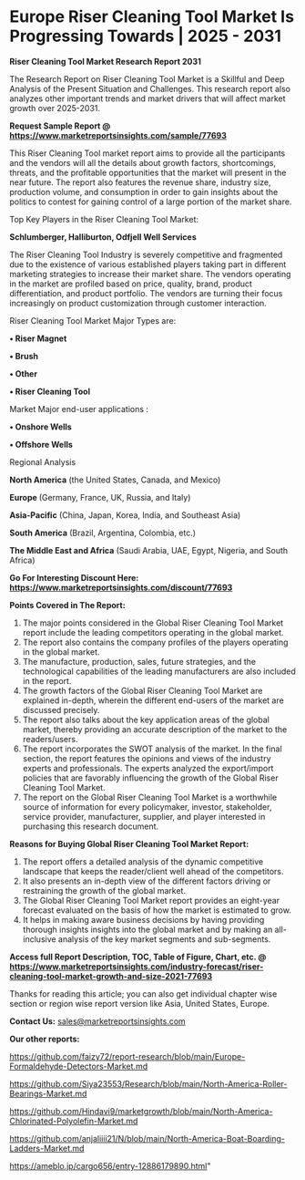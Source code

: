 # Europe Riser Cleaning Tool Market Is Progressing Towards | 2025 - 2031

<strong>Riser Cleaning Tool Market Research Report 2031</strong>

The Research Report on Riser Cleaning Tool Market is a Skillful and Deep Analysis of the Present Situation and Challenges. This research report also analyzes other important trends and market drivers that will affect market growth over 2025-2031.

<strong>Request Sample Report @ <a href=https://www.marketreportsinsights.com/sample/77693>https://www.marketreportsinsights.com/sample/77693</a></strong>

This Riser Cleaning Tool market report aims to provide all the participants and the vendors will all the details about growth factors, shortcomings, threats, and the profitable opportunities that the market will present in the near future. The report also features the revenue share, industry size, production volume, and consumption in order to gain insights about the politics to contest for gaining control of a large portion of the market share.

Top Key Players in the Riser Cleaning Tool Market:

<strong>Schlumberger, Halliburton, Odfjell Well Services</strong>

The Riser Cleaning Tool Industry is severely competitive and fragmented due to the existence of various established players taking part in different marketing strategies to increase their market share. The vendors operating in the market are profiled based on price, quality, brand, product differentiation, and product portfolio. The vendors are turning their focus increasingly on product customization through customer interaction.

Riser Cleaning Tool Market Major Types are:

<strong>• Riser Magnet

• Brush

• Other

• Riser Cleaning Tool</strong>

Market Major end-user applications :

<strong>• Onshore Wells

• Offshore Wells</strong>

Regional Analysis

</u><strong><b>North America</b></strong> (the United States, Canada, and Mexico)

<strong><b>Europe </b></strong>(Germany, France, UK, Russia, and Italy)

<strong><b>Asia-Pacific</b></strong> (China, Japan, Korea, India, and Southeast Asia)

<strong><b>South America</b></strong> (Brazil, Argentina, Colombia, etc.)

<strong><b>The Middle East and Africa</b></strong> (Saudi Arabia, UAE, Egypt, Nigeria, and South Africa)

<strong>Go For Interesting Discount Here: <a href=https://www.marketreportsinsights.com/discount/77693>https://www.marketreportsinsights.com/discount/77693</a></strong>

<strong>Points Covered in The Report:</strong>
<ol>
  <li>The major points considered in the Global Riser Cleaning Tool Market report include the leading competitors operating in the global market.</li>
  <li>The report also contains the company profiles of the players operating in the global market.</li>
  <li>The manufacture, production, sales, future strategies, and the technological capabilities of the leading manufacturers are also included in the report.</li>
  <li>The growth factors of the Global Riser Cleaning Tool Market are explained in-depth, wherein the different end-users of the market are discussed precisely.</li>
  <li>The report also talks about the key application areas of the global market, thereby providing an accurate description of the market to the readers/users.</li>
  <li>The report incorporates the SWOT analysis of the market. In the final section, the report features the opinions and views of the industry experts and professionals. The experts analyzed the export/import policies that are favorably influencing the growth of the Global Riser Cleaning Tool Market.</li>
  <li>The report on the Global Riser Cleaning Tool Market is a worthwhile source of information for every policymaker, investor, stakeholder, service provider, manufacturer, supplier, and player interested in purchasing this research document.</li>
</ol>
<strong>Reasons for Buying Global Riser Cleaning Tool Market Report:</strong>

<ol>
  <li>The report offers a detailed analysis of the dynamic competitive landscape that keeps the reader/client well ahead of the competitors.</li>
  <li>It also presents an in-depth view of the different factors driving or restraining the growth of the global market.</li>
  <li>The Global Riser Cleaning Tool Market report provides an eight-year forecast evaluated on the basis of how the market is estimated to grow.</li>
  <li>It helps in making aware business decisions by having providing thorough insights insights into the global market and by making an all-inclusive analysis of the key market segments and sub-segments.</li>
</ol>
<strong>Access full Report Description, TOC, Table of Figure, Chart, etc. @ <a href=https://www.marketreportsinsights.com/industry-forecast/riser-cleaning-tool-market-growth-and-size-2021-77693>https://www.marketreportsinsights.com/industry-forecast/riser-cleaning-tool-market-growth-and-size-2021-77693</a></strong>


Thanks for reading this article; you can also get individual chapter wise section or region wise report version like Asia, United States, Europe.

<strong>Contact Us:</strong>
sales@marketreportsinsights.com

<strong>Our other reports:</strong>

<a href=https://github.com/faizy72/report-research/blob/main/Europe-Formaldehyde-Detectors-Market.md>https://github.com/faizy72/report-research/blob/main/Europe-Formaldehyde-Detectors-Market.md</a>

<a href=https://github.com/Siya23553/Research/blob/main/North-America-Roller-Bearings-Market.md>https://github.com/Siya23553/Research/blob/main/North-America-Roller-Bearings-Market.md</a>

<a href=https://github.com/Hindavi9/marketgrowth/blob/main/North-America-Chlorinated-Polyolefin-Market.md>https://github.com/Hindavi9/marketgrowth/blob/main/North-America-Chlorinated-Polyolefin-Market.md</a>

<a href=https://github.com/anjaliiii21/N/blob/main/North-America-Boat-Boarding-Ladders-Market.md>https://github.com/anjaliiii21/N/blob/main/North-America-Boat-Boarding-Ladders-Market.md</a>

<a href=https://ameblo.jp/cargo656/entry-12886179890.html>https://ameblo.jp/cargo656/entry-12886179890.html</a>"
